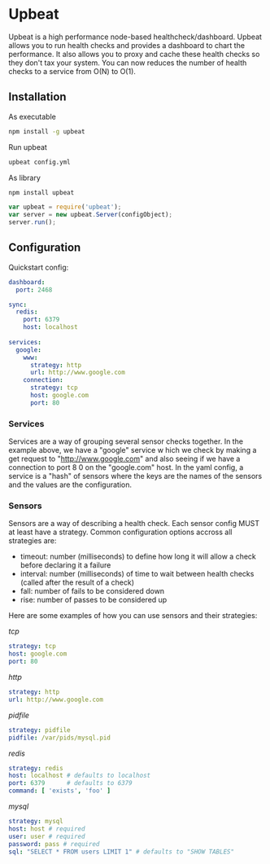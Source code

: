 # Upbeat 

Upbeat is a high performance node-based healthcheck/dashboard.  Upbeat allows you to run health checks and provides a dashboard to chart the performance.  It also allows you to proxy and cache these health checks so they don't tax your system.  You can now reduces the number of health checks to a service from O(N) to O(1).

## Installation

As executable
```bash
npm install -g upbeat
```

Run upbeat
```bash
upbeat config.yml
```

As library
```bash
npm install upbeat
```

```js
var upbeat = require('upbeat');
var server = new upbeat.Server(configObject);
server.run();
```

## Configuration

Quickstart config:

```yml
dashboard:
  port: 2468

sync:
  redis: 
    port: 6379
    host: localhost
  
services:
  google:
    www:
      strategy: http
      url: http://www.google.com
    connection:
      strategy: tcp
      host: google.com
      port: 80
```

### Services

Services are a way of grouping several sensor checks together.  In the example above, we have a "google" service w
hich we check by making a get request to "http://www.google.com" and also seeing if we have a connection to port 8
0 on the "google.com" host.  In the yaml config, a service is a "hash" of sensors where the keys are the names of
the sensors and the values are the configuration.

### Sensors

Sensors are a way of describing a health check.  Each sensor config MUST at least have a strategy.  Common configuration
options accross all strategies are:

  * timeout: number (milliseconds) to define how long it will allow a check before declaring it a failure
  * interval: number (milliseconds) of time to wait between health checks (called after the result of a check)
  * fall: number of fails to be considered down
  * rise: number of passes to be considered up

Here are some 
examples of how you can use sensors and their strategies:

*tcp*
```yml
strategy: tcp
host: google.com
port: 80
```

*http*
```yml
strategy: http
url: http://www.google.com
```

*pidfile*
```yml
strategy: pidfile
pidfile: /var/pids/mysql.pid
```

*redis*
```yml
strategy: redis
host: localhost # defaults to localhost
port: 6379      # defaults to 6379
command: [ 'exists', 'foo' ]
```

*mysql*
```yml
strategy: mysql
host: host # required
user: user # required
password: pass # required
sql: "SELECT * FROM users LIMIT 1" # defaults to "SHOW TABLES"
```
